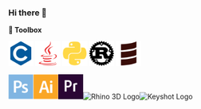 ### Hi there 👋

<!--
**hoosong0235/hoosong0235** is a ✨ _special_ ✨ repository because its `README.md` (this file) appears on your GitHub profile.

Here are some ideas to get you started:

- 🔭 I’m currently working on ...
- 🌱 I’m currently learning ...
- 👯 I’m looking to collaborate on ...
- 🤔 I’m looking for help with ...
- 💬 Ask me about ...
- 📫 How to reach me: ...
- 😄 Pronouns: ...
- ⚡ Fun fact: ...
-->

**🧰 Toolbox**

<img src="https://github.com/devicons/devicon/blob/master/icons/c/c-plain.svg" alt="C Logo" width="50" height="50"/>
<img src="https://github.com/devicons/devicon/blob/master/icons/java/java-plain.svg" alt="Java Logo" width="50" height="50"/>
<img src="https://github.com/devicons/devicon/blob/master/icons/python/python-plain.svg" alt="Python Logo" width="50" height="50"/>
<img src="https://github.com/devicons/devicon/blob/master/icons/rust/rust-plain.svg" alt="Rust Logo" width="50" height="50"/>
<img src="https://github.com/devicons/devicon/blob/master/icons/scala/scala-plain.svg" alt="Scala Logo" width="50" height="50"/>

<img src="https://github.com/devicons/devicon/blob/master/icons/photoshop/photoshop-plain.svg" alt="Photoshop Logo" width="50" height="50"/><img src="https://github.com/devicons/devicon/blob/master/icons/illustrator/illustrator-plain.svg" alt="Illustrator Logo" width="50" height="50"/><img src="https://github.com/devicons/devicon/blob/master/icons/premierepro/premierepro-plain.svg" alt="Premiere Pro" width="50" height="50"/><img src="https://upload.wikimedia.org/wikipedia/en/thumb/d/d0/Rhinoceros3d-logo.png/180px-Rhinoceros3d-logo.png" alt="Rhino 3D Logo" width="50" height="50"/><img src="https://www.keyshot.com/wp-content/uploads/2018/10/keyshot-icon-256.png" alt="Keyshot Logo" width="50" height="50"/>
